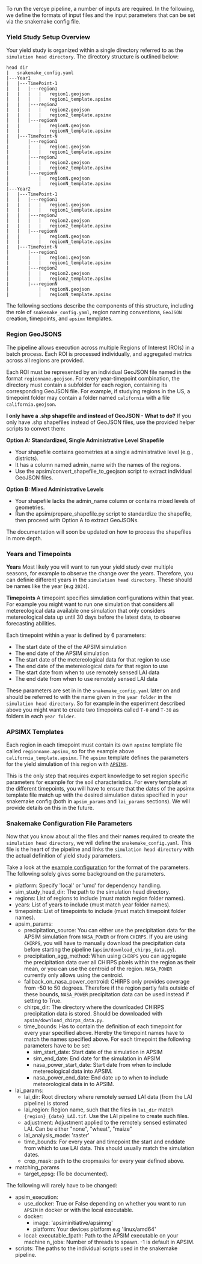 To run the vercye pipeline, a number of inputs are required. In the following, we define the formats of input files and the input parameters that can be set via the snakemake config file.

### Yield Study Setup Overview
Your yield study is organized within a single directory referred to as the `simulation head directory`. The directory structure is outlined below:

```
head dir
|   snakemake_config.yaml
|---Year1
|   |---TimePoint-1
|   |   |---region1
|   |   |   |   region1.geojson
|   |   |   |   region1_template.apsimx
|   |   |---region2
|   |   |   |   region2.geojson
|   |   |   |   region2_template.apsimx
|   |   |---regionN
|   |       |   regionN.geojson
|   |       |   regionN_template.apsimx
|   |---TimePoint-N
|       |---region1
|       |   |   region1.geojson
|       |   |   region1_template.apsimx
|       |---region2
|       |   |   region2.geojson
|       |   |   region2_template.apsimx
|       |---regionN
|           |   regionN.geojson
|           |   regionN_template.apsimx
|---Year2
|   |---TimePoint-1
|   |   |---region1
|   |   |   |   region1.geojson
|   |   |   |   region1_template.apsimx
|   |   |---region2
|   |   |   |   region2.geojson
|   |   |   |   region2_template.apsimx
|   |   |---regionN
|   |       |   regionN.geojson
|   |       |   regionN_template.apsimx
|   |---TimePoint-N
|       |---region1
|       |   |   region1.geojson
|       |   |   region1_template.apsimx
|       |---region2
|       |   |   region2.geojson
|       |   |   region2_template.apsimx
|       |---regionN
|           |   regionN.geojson
|           |   regionN_template.apsimx
```

The following sections describe the components of this structure, including the role of `snakemake_config.yaml`, region naming conventions, `GeoJSON` creation, timepoints, and `apsimx` templates.

### Region GeoJSONS
The pipeline allows execution across multiple Regions of Interest (ROIs) in a batch process. Each ROI is processed individually, and aggregated metrics across all regions are provided.

Each ROI must be represented by an individual GeoJSON file named in the format `regionname.geojson`. For every year-timepoint combination, the directory must contain a subfolder for each region, containing its corresponding GeoJSON file. For example, if studying regions in the US, a timepoint folder may contain a folder named `california` with a file `california.geojson`.

**I only have a .shp shapefile and instead of GeoJSON - What to do?**
If you only have .shp shapefiles instead of GeoJSON files, use the provided helper scripts to convert them:

__Option A: Standardized, Single Administrative Level Shapefile__

- Your shapefile contains geometries at a single administrative level (e.g., districts).
- It has a column named admin_name with the names of the regions.
- Use the apsim/convert_shapefile_to_geojson script to extract individual GeoJSON files.

__Option B: Mixed Administrative Levels__

- Your shapefile lacks the admin_name column or contains mixed levels of geometries.
- Run the apsim/prepare_shapefile.py script to standardize the shapefile, then proceed with Option A to extract GeoJSONs.

The documentation will soon be updated on how to process the shapefiles in more depth.


### Years and Timepoints
**Years**
Most likely you will want to run your yield study over multiple seasons, for example to observe the change over the years. Therefore, you can definie different years in the `simulation head directory`. These should be names like the year (e.g `2024`).

**Timepoints**
A timepoint specifies simulation configurations within that year. For example you might want to run one simulation that considers all metereological data available one simulation that only considers metereological data up until 30 days before the latest data, to observe forecasting abilities. 

Each timepoint within a year is defined by 6 parameters:
- The start date of the of the APSIM simulation
- The end date of the APSIM simulation
- The start date of the metereological data for that region to use
- The end date of the metereological data for that region to use
- The start date from when to use remotely sensed LAI data
- The end date from when to use remotely sensed LAI data

These parameters are set in in the `snakemake_config.yaml` later on and should be referred to with the name given in the `year folder` in the `simulation head directory`. So for example in the experiment described above you might want to create two timepoints called `T-0` and `T-30` as folders in each `year folder`.

### APSIMX Templates
Each region in each timepoint must contain its own `apsimx` template file called `regionname.apsimx`, so for the example above `california_template.apsimx`. The `apsimx` template defines the parameters for the yield simulation of this region with [`APSIMX`](https://github.com/APSIMInitiative/ApsimX).

This is the only step that requires expert knowledge to set region specific parameters for example for the soil characteristics.
For every template at the different timepoints, you will have to ensure that the dates of the apsimx template file match up with the desired simulation dates specified in your snakemake config (both in `apsim_params` and `lai_params` sections). We will provide details on this in the future.

### Snakemake Configuration File Parameters
Now that you know about all the files and their names required to create the `simulation head directory`, we will define the `snakemake_config.yaml`. This file is the heart of the pipeline and links the `simulation head directory` with the actual definition of yield study parameters.

Take a look at the [example configuration](https://github.com/JPLMLIA/vercye_ops/blob/main/vercye_ops/snakemake/config_local.yaml) for the format of the parameters. The following solely gives some background on the parameters.

- platform: Specify 'local' or 'umd' for dependency handling.
- sim_study_head_dir: The path to the simulation head directory.
- regions: List of regions to include (must match region folder names).
- years: List of years to include (must match year folder names).
- timepoints: List of timepoints to include (must match timepoint folder names).
- apsim_params:
    - precipitation_source: You can either use the precipitation data for the APSIM simulation from `NASA_POWER` or from `CHIRPS`. If you are using `CHIRPS`, you will have to manually download the precipitation data before starting the pipeline (`apsim/download_chirps_data.py`).
    - precipitation_agg_method: When using `CHIRPS` you can aggregate the precipitation data over all CHIRPS pixels within the region as their mean, or you can use the centroid of the region. `NASA_POWER` currently only allows using the centroid.
    - fallback_on_nasa_power_centroid: CHIRPS only provides coverage from -50 to 50 degrees. Therefore if the region partly falls outside of these bounds, `NASA_POWER` precipitation data can be used instead if setting to True.
    - chirps_dir: The directory where the downloaded CHIRPS precipitation data is stored. Should be downloaded with `apsim/download_chirps_data.py`.
    - time_bounds: Has to contain the definition of each timepoint for every year specified above. Hereby the timepoint names have to match the names specified above. For each timepoint the following parameters have to be set:
        - sim_start_date: Start date of the simulation in APSIM
        - sim_end_date: End date for the simulation in APSIM
        - nasa_power_start_date: Start date from when to include metereological data into APSIM.
        - nasa_power_end_date: End date up to when to include meteorological data in to APSIM.
- lai_params:
    - lai_dir: Root directory where remotely sensed LAI data (from the LAI pipeline) is stored 
    - lai_region: Region name, such that the files in `lai_dir` match `{region}_{date}_LAI.tif`. Use the LAI pipeline to create such files.
    - adjustment: Adjustment applied to the remotely sensed estimated LAI. Can be either "none", "wheat", "maize"
    - lai_analysis_mode: 'raster'
    - time_bounds: For every year and timepoint the start and enddate from which to use LAI data. This should usually match the simulation dates.
    - crop_mask: path to the cropmasks for every year defined above.
- matching_params
    - target_epsg: (To be documented).

The following will rarely have to be changed:

- apsim_execution:
    - use_docker: True or False depending on whether you want to run `APSIM` in docker or with the local executable.
    - docker:
        - image: 'apsiminitiative/apsimng'
        - platform: Your devices platform e.g 'linux/amd64'
    - local: 
        executable_fpath: Path to the APSIM executable on your machine
        n_jobs: Number of threads to spawn. -1 is default in APSIM.
- scripts: The paths to the individual scripts used in the snakemake pipeline.